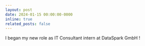 ```yaml
---
layout: post
date: 2024-01-15 00:00:00-0000
inline: true
related_posts: false
---
```


I began my new role as IT Consultant intern at DataSpark GmbH !
